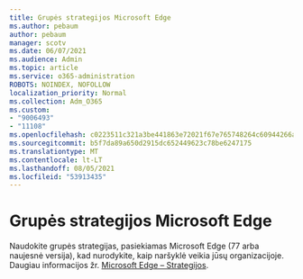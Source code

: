 ```yaml
---
title: Grupės strategijos Microsoft Edge
ms.author: pebaum
author: pebaum
manager: scotv
ms.date: 06/07/2021
ms.audience: Admin
ms.topic: article
ms.service: o365-administration
ROBOTS: NOINDEX, NOFOLLOW
localization_priority: Normal
ms.collection: Adm_O365
ms.custom:
- "9006493"
- "11108"
ms.openlocfilehash: c0223511c321a3be441863e72021f67e765748264c60944266ac1bdccdc78896
ms.sourcegitcommit: b5f7da89a650d2915dc652449623c78be6247175
ms.translationtype: MT
ms.contentlocale: lt-LT
ms.lasthandoff: 08/05/2021
ms.locfileid: "53913435"
---
```

# <a name="group-policies-in-microsoft-edge"></a>Grupės strategijos Microsoft Edge

Naudokite grupės strategijas, pasiekiamas Microsoft Edge (77 arba naujesnė versija), kad nurodykite, kaip naršyklė veikia jūsų organizacijoje. Daugiau informacijos žr. [Microsoft Edge – Strategijos](/deployedge/microsoft-edge-policies#available-policies).